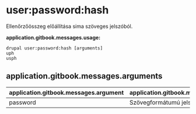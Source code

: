 # user:password:hash
Ellenőrzőösszeg előállítása sima szöveges jelszóból.

**application.gitbook.messages.usage:**
```
drupal user:password:hash [arguments]
uph
usph
```

## application.gitbook.messages.arguments
application.gitbook.messages.argument | application.gitbook.messages.details
---------|-------------
password | Szövegformátumú jelszó/jelszavak
